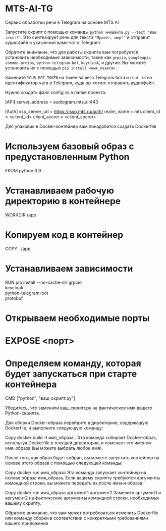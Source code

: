 # MTS-AI-TG
Сервис обработки речи в Telegram на основе MTS AI

Запустите скрипт с помощью команды `python имяфайла.py --text "Ваш текст!"`. Это синтезирует речь для текста `"Привет, мир!"` и отправит аудиофайл в указанный вами чат в Telegram.

Обратите внимание, что для работы скрипта вам потребуется установить необходимые зависимости, такие как `grpcio`, `googleapis-common-protos`, `python-telegram-bot`, `keycloak`, и другие. Вы можете установить их с помощью `pip install <имя_пакета>`.

Замените `YOUR_BOT_TOKEN` на токен вашего Telegram бота и `chat_id` на идентификатор чата в Telegram, куда вы хотите отправить аудиофайл.

Нужно создать  файл config.ini в папке проекта: 

[API]
server_address = audiogram.mts.ai:443

[Auth]
sso_server_url = https://isso.mts.ru/auth/
realm_name = mts
client_id = <client_id>
client_secret = <client_secret>


Для упаковик в Docker-контейнер вам понадобится создать Dockerfile

# Используем базовый образ с предустановленным Python
FROM python:3.9

# Устанавливаем рабочую директорию в контейнере
WORKDIR /app

# Копируем код в контейнер
COPY . /app

# Устанавливаем зависимости
RUN pip install --no-cache-dir grpcio \
    keycloak \
    python-telegram-bot \
    protobuf

# Открываем необходимые порты
# EXPOSE <порт>

# Определяем команду, которая будет запускаться при старте контейнера
CMD ["python", "ваш_скрипт.py"]

Убедитесь, что заменили ваш_скрипт.py на фактическое имя вашего Python-скрипта.

Для сборки Docker-образа перейдите в директорию, содержащую Dockerfile, и выполните следующую команду:

Copy
docker build -t имя_образа .
Эта команда собирает Docker-образ, используя Dockerfile в текущей директории, и помечает его именем имя_образа (вы можете выбрать любое имя).

После того, как образ будет собран, вы можете запустить контейнер на основе этого образа с помощью следующей команды:

Copy
docker run имя_образа
Эта команда запускает контейнер на основе образа имя_образа. Если вашему скрипту требуются аргументы командной строки, вы можете передать их после имени образа:

Copy
docker run имя_образа аргумент1 аргумент2
Замените аргумент1 и аргумент2 на фактические аргументы командной строки, необходимые вашему скрипту.

Обратите внимание, что вам может потребоваться изменить Dockerfile или команду сборки в соответствии с конкретными требованиями вашего приложения
